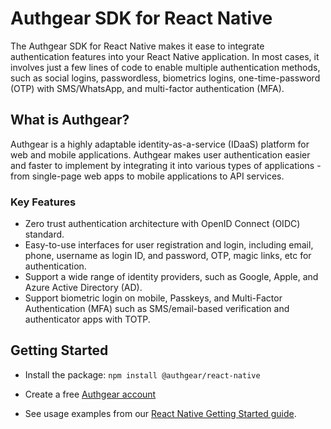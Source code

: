 # Authgear SDK for React Native

The Authgear SDK for React Native makes it ease to integrate authentication features into your React Native application. In most cases, it involves just a few lines of code to enable multiple authentication methods, such as social logins, passwordless, biometrics logins, one-time-password (OTP) with SMS/WhatsApp, and multi-factor authentication (MFA).

## What is Authgear?
Authgear is a highly adaptable identity-as-a-service (IDaaS) platform for web and mobile applications. Authgear makes user authentication easier and faster to implement by integrating it into various types of applications - from single-page web apps to mobile applications to API services.

### Key Features
- Zero trust authentication architecture with OpenID Connect (OIDC) standard.
- Easy-to-use interfaces for user registration and login, including email, phone, username as login ID, and password, OTP, magic links, etc for authentication.
- Support a wide range of identity providers, such as Google, Apple, and Azure Active Directory (AD).
- Support biometric login on mobile, Passkeys, and Multi-Factor Authentication (MFA) such as SMS/email-based verification and authenticator apps with TOTP.

## Getting Started
- Install the package:
```npm install @authgear/react-native```

- Create a free [Authgear account](https://www.authgear.com/)
- See usage examples from our [React Native Getting Started guide](https://docs.authgear.com/get-started/native-mobile-app/react-native).
